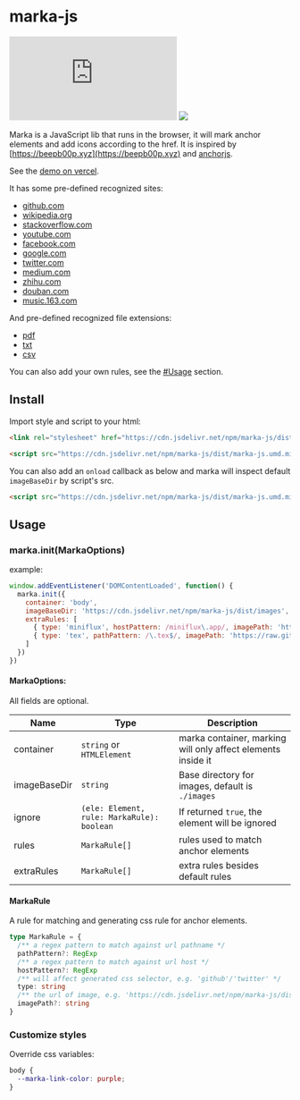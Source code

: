 # marka-js

![](https://badgen.net/badgesize/normal/https/unpkg.com/marka-js/dist/marka-js.es5.js)
![](https://badgen.net/jsdelivr/v/npm/marka-js)

Marka is a JavaScript lib that runs in the browser, it will mark anchor elements and add icons according to the href. It is inspired by [https://beepb00p.xyz](https://beepb00p.xyz) and [anchorjs](https://github.com/bryanbraun/anchorjs).

See the [demo on vercel](https://marka-js.vercel.app/).

It has some pre-defined recognized sites:

- [github.com](https://github.com/)
- [wikipedia.org](https://en.wikipedia.org/)
- [stackoverflow.com](https://stackoverflow.com/)
- [youtube.com](https://youtube.com/)
- [facebook.com](https://facebook.com/)
- [google.com](https://google.com/)
- [twitter.com](https://twitter.com/)
- [medium.com](https://medium.com/)
- [zhihu.com](https://zhihu.com/)
- [douban.com](https://douban.com/)
- [music.163.com](https://music.163.com/)

And pre-defined recognized file extensions:

- [pdf](https://www2.eecs.berkeley.edu/Pubs/TechRpts/1997/CSD-97-946.pdf)
- [txt](https://www.w3.org/TR/PNG/iso_8859-1.txt)
- [csv](https://support.staffbase.com/hc/en-us/article_attachments/360009197031/username.csv)

 You can also add your own rules, see the [#Usage](#usage) section.

## Install

Import style and script to your html:

```html
<link rel="stylesheet" href="https://cdn.jsdelivr.net/npm/marka-js/dist/marka.css" />

<script src="https://cdn.jsdelivr.net/npm/marka-js/dist/marka-js.umd.min.js"></script>
```

You can also add an `onload` callback as below and marka will inspect default `imageBaseDir` by script's src.

```html
<script src="https://cdn.jsdelivr.net/npm/marka-js/dist/marka-js.umd.min.js" onload="marka.onScriptLoaded(this)"></script>
```

## Usage

### marka.init(MarkaOptions)

example:

```js
window.addEventListener('DOMContentLoaded', function() {
  marka.init({
    container: 'body',
    imageBaseDir: 'https://cdn.jsdelivr.net/npm/marka-js/dist/images',
    extraRules: [
      { type: 'miniflux', hostPattern: /miniflux\.app/, imagePath: 'https://raw.githubusercontent.com/miniflux/logo/master/icon.svg' },
      { type: 'tex', pathPattern: /\.tex$/, imagePath: 'https://raw.githubusercontent.com/primer/octicons/master/icons/file-code-16.svg' },
    ]
  })
})
```

#### MarkaOptions:

All fields are optional.

| Name      | Type   | Description                                                              |
|-----------|--------|----------------------------------------------------------------------------|
| container | `string` or `HTMLElement` | marka container, marking will only affect elements inside it |
| imageBaseDir | `string` | Base directory for images, default is `./images` |
| ignore | `(ele: Element, rule: MarkaRule): boolean` | If returned `true`, the element will be ignored |
| rules | `MarkaRule[]` | rules used to match anchor elements |
| extraRules | `MarkaRule[]` | extra rules besides default rules |

#### MarkaRule

A rule for matching and generating css rule for anchor elements.

```ts
type MarkaRule = {
  /** a regex pattern to match against url pathname */
  pathPattern?: RegExp
  /** a regex pattern to match against url host */
  hostPattern?: RegExp
  /** will affect generated css selector, e.g. 'github'/'twitter' */
  type: string
  /** the url of image, e.g. 'https://cdn.jsdelivr.net/npm/marka-js/dist/images/github.svg' */
  imagePath?: string
}
```

### Customize styles

Override css variables:

```css
body {
  --marka-link-color: purple;
}
```
